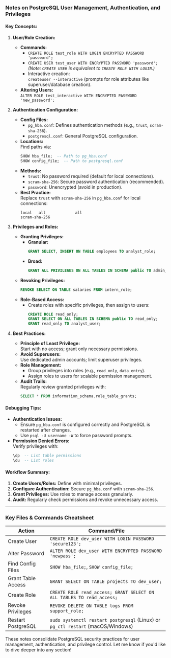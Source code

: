 ### Notes on PostgreSQL User Management, Authentication, and Privileges

#### **Key Concepts:**
1. **User/Role Creation:**
   - **Commands:**
     - `CREATE ROLE test_role WITH LOGIN ENCRYPTED PASSWORD 'password';`
     - `CREATE USER test_user WITH ENCRYPTED PASSWORD 'password';`  
       *(Note: `CREATE USER` is equivalent to `CREATE ROLE WITH LOGIN`.)*
     - Interactive creation:  
       `createuser --interactive` (prompts for role attributes like superuser/database creation).
   - **Altering Users:**  
     `ALTER ROLE test_interactive WITH ENCRYPTED PASSWORD 'new_password';`

2. **Authentication Configuration:**
   - **Config Files:**
     - `pg_hba.conf`: Defines authentication methods (e.g., `trust`, `scram-sha-256`).
     - `postgresql.conf`: General PostgreSQL configuration.
   - **Locations:**  
     Find paths via:  
     ```sql
     SHOW hba_file;  -- Path to pg_hba.conf
     SHOW config_file;  -- Path to postgresql.conf
     ```
   - **Methods:**
     - `trust`: No password required (default for local connections).
     - `scram-sha-256`: Secure password authentication (recommended).
     - `password`: Unencrypted (avoid in production).
   - **Best Practice:**  
     Replace `trust` with `scram-sha-256` in `pg_hba.conf` for local connections:  
     ```
     local   all             all                                     scram-sha-256
     ```

3. **Privileges and Roles:**
   - **Granting Privileges:**
     - **Granular:**  
       ```sql
       GRANT SELECT, INSERT ON TABLE employees TO analyst_role;
       ```
     - **Broad:**  
       ```sql
       GRANT ALL PRIVILEGES ON ALL TABLES IN SCHEMA public TO admin_role;
       ```
   - **Revoking Privileges:**  
     ```sql
     REVOKE SELECT ON TABLE salaries FROM intern_role;
     ```
   - **Role-Based Access:**  
     - Create roles with specific privileges, then assign to users:  
       ```sql
       CREATE ROLE read_only;
       GRANT SELECT ON ALL TABLES IN SCHEMA public TO read_only;
       GRANT read_only TO analyst_user;
       ```

4. **Best Practices:**
   - **Principle of Least Privilege:**  
     Start with no access; grant only necessary permissions.
   - **Avoid Superusers:**  
     Use dedicated admin accounts; limit superuser privileges.
   - **Role Management:**  
     - Group privileges into roles (e.g., `read_only`, `data_entry`).
     - Assign roles to users for scalable permission management.
   - **Audit Trails:**  
     Regularly review granted privileges with:  
     ```sql
     SELECT * FROM information_schema.role_table_grants;
     ```

#### **Debugging Tips:**
- **Authentication Issues:**  
  - Ensure `pg_hba.conf` is configured correctly and PostgreSQL is restarted after changes.
  - Use `psql -U username -W` to force password prompts.
- **Permission Denied Errors:**  
  Verify privileges with:  
  ```sql
  \dp  -- List table permissions
  \du  -- List roles
  ```

#### **Workflow Summary:**
1. **Create Users/Roles:** Define with minimal privileges.
2. **Configure Authentication:** Secure `pg_hba.conf` with `scram-sha-256`.
3. **Grant Privileges:** Use roles to manage access granularly.
4. **Audit:** Regularly check permissions and revoke unnecessary access.

---

### **Key Files & Commands Cheatsheet**
| **Action**               | **Command/File**                                                                 |
|--------------------------|----------------------------------------------------------------------------------|
| Create User              | `CREATE ROLE dev_user WITH LOGIN PASSWORD 'secure123';`                         |
| Alter Password           | `ALTER ROLE dev_user WITH ENCRYPTED PASSWORD 'newpass';`                        |
| Find Config Files        | `SHOW hba_file;`, `SHOW config_file;`                                           |
| Grant Table Access       | `GRANT SELECT ON TABLE projects TO dev_user;`                                   |
| Create Role              | `CREATE ROLE read_access; GRANT SELECT ON ALL TABLES TO read_access;`           |
| Revoke Privileges        | `REVOKE DELETE ON TABLE logs FROM support_role;`                                |
| Restart PostgreSQL       | `sudo systemctl restart postgresql` (Linux) or `pg_ctl restart` (macOS/Windows) | 

These notes consolidate PostgreSQL security practices for user management, authentication, and privilege control. Let me know if you'd like to dive deeper into any section!